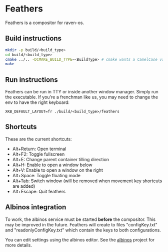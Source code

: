 # Feathers

Feathers is a compositor for raven-os.

## Build instructions

```bash
mkdir -p build/<build_type>
cd build/<build_type>
cmake ../.. -DCMAKE_BUILD_TYPE=<BuildType> # cmake wants a CamelCase value, so "Debug" for debug, "Release" for release etc.
make
```

## Run instructions

Feathers can be run in TTY or inside another window manager. Simply run the executable.
If you're a frenchman like us, you may need to change the env to have the right keyboard:
```
XKB_DEFAULT_LAYOUT=fr ./build/<build_type>/feathers
```

## Shortcuts

These are the current shortcuts:
- Alt+Return: Open terminal
- Alt+F2: Toggle fullscreen
- Alt+E: Change parent container tilling direction
- Alt+H: Enable to open a window below
- Alt+V: Enable to open a window on the right
- Alt+Space: Toggle floating mode
- Alt+Tab: Switch window (will be removed when movement key shortcuts are added)
- Alt+Escape: Quit feathers 

## Albinos integration

To work, the albinos service must be started **before** the compositor. This may be improved in the future.
Feathers will create to files "configKey.txt" and "readonlyConfigKey.txt" which contain the keys to both configurations.

You can edit settings using the albinos editor. See the [albinos](https://github.com/raven-os/albinos) project for more details.
